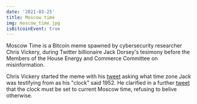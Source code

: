```yaml
---
date: '2021-03-25'
title: Moscow time
img: moscow_time.jpg
isBitcoinEvent: true
---
```


Moscow Time is a Bitcoin meme spawned by cybersecurity researcher Chris Vickery, during Twitter billionaire Jack Dorsey's tesimony before the Members of the House Energy and Commerce Committee on misinformation.

Chris Vickery started the meme with his <a href="https://twitter.com/VickerySec/status/1375128455134646279?s=20">tweet</a> asking what time zone Jack was testifying from as his "clock" said 1952. He clarified in a further  <a href="https://twitter.com/VickerySec/status/1375130578660433924?s=20">tweet</a> that the clock must be set to current Moscow time, refusing to belive otherwise.
